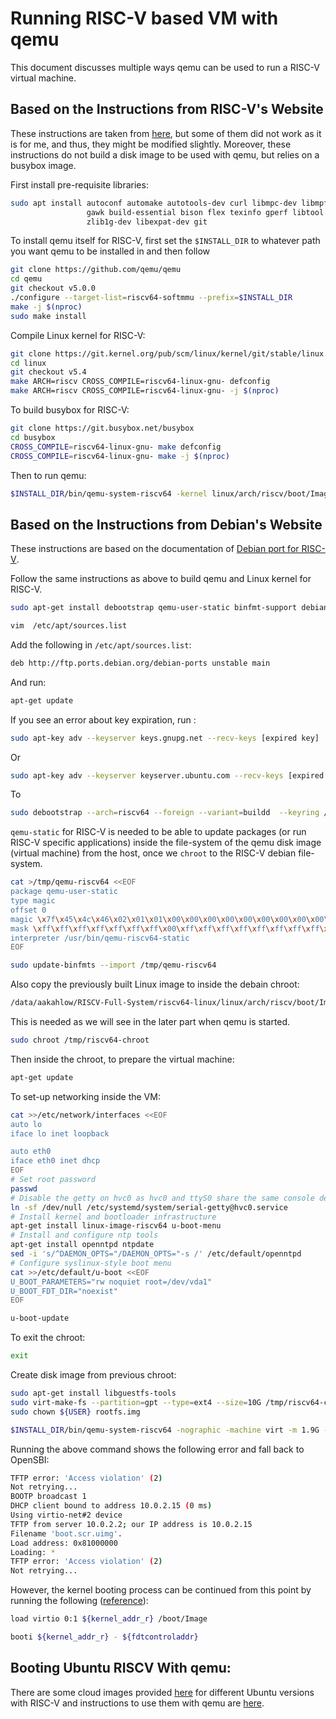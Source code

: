# Running RISC-V based VM with qemu

This document discusses multiple ways qemu can be used to run a RISC-V virtual machine.

## Based on the Instructions from RISC-V's Website

These instructions are taken from [here](https://risc-v-getting-started-guide.readthedocs.io/en/latest/linux-qemu.html), but some of them did not work as it is for me, and thus, they might be modified slightly.
Moreover, these instructions do not build a disk image to be used with qemu, but relies on a busybox image.

First install pre-requisite libraries:

```sh
sudo apt install autoconf automake autotools-dev curl libmpc-dev libmpfr-dev libgmp-dev \
                 gawk build-essential bison flex texinfo gperf libtool patchutils bc \
                 zlib1g-dev libexpat-dev git
```

To install qemu itself for RISC-V, first set the `$INSTALL_DIR` to whatever path you want qemu to be installed in and then follow

```sh
git clone https://github.com/qemu/qemu
cd qemu
git checkout v5.0.0
./configure --target-list=riscv64-softmmu --prefix=$INSTALL_DIR
make -j $(nproc)
sudo make install
```

Compile Linux kernel for RISC-V:

```sh
git clone https://git.kernel.org/pub/scm/linux/kernel/git/stable/linux.git
cd linux
git checkout v5.4
make ARCH=riscv CROSS_COMPILE=riscv64-linux-gnu- defconfig
make ARCH=riscv CROSS_COMPILE=riscv64-linux-gnu- -j $(nproc)
```

To build busybox for RISC-V:

```sh
git clone https://git.busybox.net/busybox
cd busybox
CROSS_COMPILE=riscv64-linux-gnu- make defconfig
CROSS_COMPILE=riscv64-linux-gnu- make -j $(nproc)
```

Then to run qemu:

```sh
$INSTALL_DIR/bin/qemu-system-riscv64 -kernel linux/arch/riscv/boot/Image -append "root=/dev/vda ro console=ttyS0" -drive file=busybox/busybox,format=raw,id=hd0 -device virtio-blk-device,drive=hd0
```

## Based on the Instructions from Debian's Website

These instructions are based on the documentation of [Debian port for RISC-V](https://wiki.debian.org/RISC-V).

Follow the same instructions as above to build qemu and Linux kernel for RISC-V.

```sh
sudo apt-get install debootstrap qemu-user-static binfmt-support debian-ports-archive-keyring
```

```sh
vim  /etc/apt/sources.list
```

Add the following in  `/etc/apt/sources.list`:

```sh
deb http://ftp.ports.debian.org/debian-ports unstable main
```

And run:

```sh
apt-get update
```

If you see an error about key expiration, run :

```sh
sudo apt-key adv --keyserver keys.gnupg.net --recv-keys [expired key]
```

Or

```sh
sudo apt-key adv --keyserver keyserver.ubuntu.com --recv-keys [expired key]
```

To

```sh
sudo debootstrap --arch=riscv64 --foreign --variant=buildd  --keyring /usr/share/keyrings/debian-ports-archive-keyring.gpg --include=debian-ports-archive-keyring unstable /tmp/riscv64-chroot http://deb.debian.org/debian-ports
```

`qemu-static` for RISC-V is needed to be able to update packages (or run RISC-V specific applications) inside the file-system of the qemu disk image (virtual machine) from the host, once we `chroot` to the RISC-V debian file-system.

```sh
cat >/tmp/qemu-riscv64 <<EOF
package qemu-user-static
type magic
offset 0
magic \x7f\x45\x4c\x46\x02\x01\x01\x00\x00\x00\x00\x00\x00\x00\x00\x00\x02\x00\xf3\x00
mask \xff\xff\xff\xff\xff\xff\xff\x00\xff\xff\xff\xff\xff\xff\xff\xff\xfe\xff\xff\xff
interpreter /usr/bin/qemu-riscv64-static
EOF
```

```sh
sudo update-binfmts --import /tmp/qemu-riscv64
```



Also copy the previously built Linux image to inside the debain chroot:

```sh
/data/aakahlow/RISCV-Full-System/riscv64-linux/linux/arch/riscv/boot/Image /tmp/riscv64-chroot/boot/
```

This is needed as we will see in the later part when qemu is started.


```sh
sudo chroot /tmp/riscv64-chroot
```

Then inside the chroot, to prepare the virtual machine:

```sh
apt-get update
```

To set-up networking inside the VM:

```sh
cat >>/etc/network/interfaces <<EOF
auto lo
iface lo inet loopback

auto eth0
iface eth0 inet dhcp
EOF
# Set root password
passwd
# Disable the getty on hvc0 as hvc0 and ttyS0 share the same console device in qemu.
ln -sf /dev/null /etc/systemd/system/serial-getty@hvc0.service
# Install kernel and bootloader infrastructure
apt-get install linux-image-riscv64 u-boot-menu
# Install and configure ntp tools
apt-get install openntpd ntpdate
sed -i 's/^DAEMON_OPTS="/DAEMON_OPTS="-s /' /etc/default/openntpd
# Configure syslinux-style boot menu
cat >>/etc/default/u-boot <<EOF
U_BOOT_PARAMETERS="rw noquiet root=/dev/vda1"
U_BOOT_FDT_DIR="noexist"
EOF
```

```sh
u-boot-update
```

To exit the chroot:
```sh
exit
```

Create disk image from previous chroot:

```sh
sudo apt-get install libguestfs-tools
sudo virt-make-fs --partition=gpt --type=ext4 --size=10G /tmp/riscv64-chroot/ rootfs.img
sudo chown ${USER} rootfs.img
```

```sh
$INSTALL_DIR/bin/qemu-system-riscv64 -nographic -machine virt -m 1.9G -kernel /usr/lib/riscv64-linux-gnu/opensbi/generic/fw_jump.elf -device loader,file=/usr/lib/u-boot/qemu-riscv64_smode/uboot.elf -object rng-random,filename=/dev/urandom,id=rng0 -device virtio-rng-device,rng=rng0 -append "console=ttyS0 rw root=/dev/vda1" -device virtio-blk-device,drive=hd0 -drive file=rootfs.img,format=raw,id=hd0 -device virtio-net-device,netdev=usernet -netdev user,id=usernet,hostfwd=tcp::22222-:22
```

Running the above command shows the following error and fall back to OpenSBI:

```sh
TFTP error: 'Access violation' (2)
Not retrying...
BOOTP broadcast 1
DHCP client bound to address 10.0.2.15 (0 ms)
Using virtio-net#2 device
TFTP from server 10.0.2.2; our IP address is 10.0.2.15
Filename 'boot.scr.uimg'.
Load address: 0x81000000
Loading: *
TFTP error: 'Access violation' (2)
Not retrying...
```

However, the kernel booting process can be continued from this point by running the following ([reference](https://lists.denx.de/pipermail/u-boot/2019-May/367836.html)):

```sh
load virtio 0:1 ${kernel_addr_r} /boot/Image
```

```sh
booti ${kernel_addr_r} - ${fdtcontroladdr}
```


## Booting Ubuntu RISCV With qemu:

There are some cloud images provided [here](http://cloud-images.ubuntu.com/) for different Ubuntu versions with RISC-V and instructions to use them with qemu are [here](https://wiki.ubuntu.com/RISC-V).
